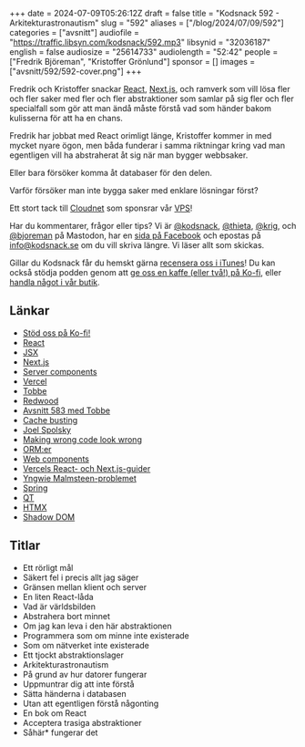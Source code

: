 +++
date = 2024-07-09T05:26:12Z
draft = false
title = "Kodsnack 592 - Arkitekturastronautism"
slug = "592"
aliases = ["/blog/2024/07/09/592"]
categories = ["avsnitt"]
audiofile = "https://traffic.libsyn.com/kodsnack/592.mp3"
libsynid = "32036187"
english = false
audiosize = "25614733"
audiolength = "52:42"
people = ["Fredrik Björeman", "Kristoffer Grönlund"]
sponsor = []
images = ["avsnitt/592/592-cover.png"]
+++

Fredrik och Kristoffer snackar [React](https://en.wikipedia.org/wiki/React_%28JavaScript_library%29), [Next.js](https://en.wikipedia.org/wiki/Next.js), och ramverk som vill lösa fler och fler saker med fler och fler abstraktioner som samlar på sig fler och fler specialfall som gör att man ändå måste förstå vad som händer bakom kulisserna för att ha en chans.

Fredrik har jobbat med React orimligt länge, Kristoffer kommer in med mycket nyare ögon, men båda funderar i samma riktningar kring vad man egentligen vill ha abstraherat åt sig när man bygger webbsaker.

Eller bara försöker komma åt databaser för den delen.

Varför försöker man inte bygga saker med enklare lösningar först?

Ett stort tack till [Cloudnet](https://www.cloudnet.se) som sponsrar vår [VPS](https://en.wikipedia.org/wiki/Virtual_private_server)!

Har du kommentarer, frågor eller tips? Vi är [@kodsnack](https://social.podsnack.se/@kodsnack), [@thieta](https://6510.nu/@thieta), [@krig](https://6510.nu/@krig), och [@bjoreman](https://toot.cafe/@bjoreman) på Mastodon, har en [sida på Facebook](https://www.facebook.com/) och epostas på [info@kodsnack.se](mailto:info@kodsnack.se) om du vill skriva längre. Vi läser allt som skickas.

Gillar du Kodsnack får du hemskt gärna [recensera oss i iTunes](https://itunes.apple.com/se/podcast/kodsnack/id561631498?l=en)! Du kan också stödja podden genom att <a href="https://ko-fi.com/kodsnack" rel="payment">ge oss en kaffe (eller två!) på Ko-fi</a>, eller [handla något i vår butik](https://shop.spreadshirt.se/kodsnack/).

## Länkar
* [Stöd oss på Ko-fi!](https://ko-fi.com/kodsnack)
* [React](https://en.wikipedia.org/wiki/React_%28JavaScript_library%29)
* [JSX](https://en.wikipedia.org/wiki/JSX_%28JavaScript%29)
* [Next.js](https://en.wikipedia.org/wiki/Next.js)
* [Server components](https://react.dev/reference/rsc/server-components)
* [Vercel](https://en.wikipedia.org/wiki/Vercel)
* [Tobbe](https://tlundberg.com/)
* [Redwood](https://redwoodjs.com/)
* [Avsnitt 583 med Tobbe](https://kodsnack.se/583/)
* [Cache busting](https://www.keycdn.com/support/what-is-cache-busting)
* [Joel Spolsky](https://en.wikipedia.org/wiki/Joel_Spolsky)
* [Making wrong code look wrong](https://www.joelonsoftware.com/2005/05/11/making-wrong-code-look-wrong/)
* [ORM:er](https://en.wikipedia.org/wiki/Object%E2%80%93relational_mapping)
* [Web components](https://en.wikipedia.org/wiki/Web_Components)
* [Vercels React- och Next.js-guider](https://vercel.com/guides?query=next.js)
* [Yngwie Malmsteen-problemet](https://kodsnack.se/575/)
* [Spring](https://en.wikipedia.org/wiki/Spring_Framework)
* [QT](https://en.wikipedia.org/wiki/Qt_%28software%29)
* [HTMX](https://htmx.org/)
* [Shadow DOM](https://glazkov.com/2011/01/14/what-the-heck-is-shadow-dom/)

## Titlar
* Ett rörligt mål
* Säkert fel i precis allt jag säger
* Gränsen mellan klient och server
* En liten React-låda
* Vad är världsbilden
* Abstrahera bort minnet
* Om jag kan leva i den här abstraktionen
* Programmera som om minne inte existerade
* Som om nätverket inte existerade
* Ett tjockt abstraktionslager
* Arkitekturastronautism
* På grund av hur datorer fungerar
* Uppmuntrar dig att inte förstå
* Sätta händerna i databasen
* Utan att egentligen förstå någonting
* En bok om React
* Acceptera trasiga abstraktioner
* Såhär* fungerar det